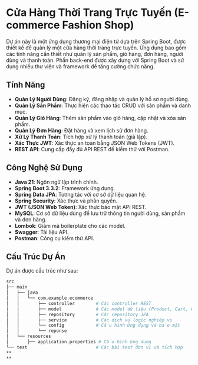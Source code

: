 # Cửa Hàng Thời Trang Trực Tuyến (E-commerce Fashion Shop)

Dự án này là một ứng dụng thương mại điện tử dựa trên Spring Boot, được thiết kế để quản lý một cửa hàng thời trang trực tuyến. Ứng dụng bao gồm các tính năng cần thiết như quản lý sản phẩm, giỏ hàng, đơn hàng, người dùng và thanh toán. Phần back-end được xây dựng với Spring Boot và sử dụng nhiều thư viện và framework để tăng cường chức năng.

## Tính Năng

- **Quản Lý Người Dùng**: Đăng ký, đăng nhập và quản lý hồ sơ người dùng.
- **Quản Lý Sản Phẩm**: Thực hiện các thao tác CRUD với sản phẩm và danh mục.
- **Quản Lý Giỏ Hàng**: Thêm sản phẩm vào giỏ hàng, cập nhật và xóa sản phẩm.
- **Quản Lý Đơn Hàng**: Đặt hàng và xem lịch sử đơn hàng.
- **Xử Lý Thanh Toán**: Tích hợp xử lý thanh toán (giả lập).
- **Xác Thực JWT**: Xác thực an toàn bằng JSON Web Tokens (JWT).
- **REST API**: Cung cấp đầy đủ API REST để kiểm thử với Postman.

## Công Nghệ Sử Dụng

- **Java 21**: Ngôn ngữ lập trình chính.
- **Spring Boot 3.3.2**: Framework ứng dụng.
- **Spring Data JPA**: Tương tác với cơ sở dữ liệu quan hệ.
- **Spring Security**: Xác thực và phân quyền.
- **JWT (JSON Web Token)**: Xác thực bảo mật API REST.
- **MySQL**: Cơ sở dữ liệu dùng để lưu trữ thông tin người dùng, sản phẩm và đơn hàng.
- **Lombok**: Giảm mã boilerplate cho các model.
- **Swagger**: Tài liệu API.
- **Postman**: Công cụ kiểm thử API.

## Cấu Trúc Dự Án

Dự án được cấu trúc như sau:

```bash
src
├── main
│   ├── java
│   │   └── com.example.ecommerce
│   │       ├── controller        # Các controller REST
│   │       ├── model             # Các model dữ liệu (Product, Cart, Order, v.v.)
│   │       ├── repository        # Các repository JPA
│   │       ├── service           # Các dịch vụ logic nghiệp vụ
│   │       └── config            # Cấu hình ứng dụng và bảo mật
│   │       └── reponse
│   └── resources
│       ├── application.properties # Cấu hình ứng dụng
└── test                          # Các bài test đơn vị và tích hợp
**
**
